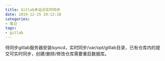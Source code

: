 ```yaml
---
title: Gitlab多站点实时同步
date: 2019-12-25 19:12:18
categories:
- 笔记
tags:
- gitlab
---
```


待同步gitlab服务器安装lsyncd，实时同步/var/opt/gitlab目录，已有仓库内的提交可实时同步，创建/删除/修改仓库需要重启数据库。
